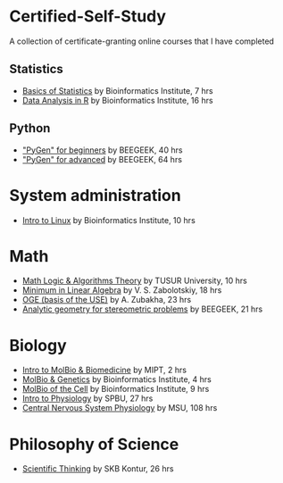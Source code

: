# Certified-Self-Study
A collection of certificate-granting online courses that I have completed

## Statistics
- [Basics of Statistics](https://stepik.org/cert/118217?lang=en) by Bioinformatics Institute, 7 hrs
- [Data Analysis in R](https://stepik.org/cert/2192999?lang=en) by Bioinformatics Institute, 16 hrs

## Python
- ["PyGen" for beginners](https://stepik.org/cert/2067366?lang=en) by BEEGEEK, 40 hrs
- ["PyGen" for advanced](https://stepik.org/cert/2112843?lang=en) by BEEGEEK, 64 hrs

# System administration
- [Intro to Linux](https://stepik.org/cert/2065916?lang=en) by Bioinformatics Institute, 10 hrs

# Math
- [Math Logic & Algorithms Theory](https://stepik.org/cert/648767?lang=en) by TUSUR University, 10 hrs
- [Minimum in Linear Algebra](https://stepik.org/cert/2204599?lang=en) by V. S. Zabolotskiy, 18 hrs
- [OGE (basis of the USE)](https://stepik.org/cert/87359?lang=en) by A. Zubakha, 23 hrs
- [Analytic geometry for stereometric problems](https://stepik.org/cert/2186254?lang=en) by BEEGEEK, 21 hrs

# Biology
- [Intro to MolBio & Biomedicine](https://stepik.org/cert/129666?lang=en) by MIPT, 2 hrs
- [MolBio & Genetics](https://stepik.org/cert/129756?lang=en) by Bioinformatics Institute, 4 hrs
- [MolBio of the Cell](https://stepik.org/cert/177673?lang=en) by Bioinformatics Institute, 9 hrs
- [Intro to Physiology](https://www.coursera.org/account/accomplishments/verify/YDDAHHZN93U4) by SPBU, 27 hrs
- [Central Nervous System Physiology](https://distant.msu.ru/certificate/2cef5ff7b0d4a8678ca0d5bfe35ee254.png) by MSU, 108 hrs

# Philosophy of Science
- [Scientific Thinking](https://stepik.org/cert/111379?lang=en) by SKB Kontur, 26 hrs
